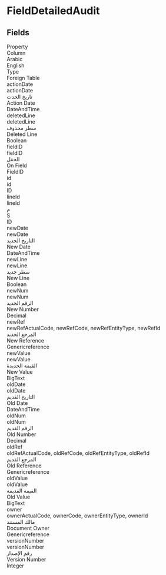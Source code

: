 
<div class='tableName'>


# FieldDetailedAudit
</div>


<ContentFilter/>

<div class='searchable'>

## Fields

<div class="nama-table">
<div class="row header-row">
<div class="cell">Property</div>
<div class="cell">Column</div>
<div class="cell">Arabic</div>
<div class="cell">English</div>
<div class="cell">Type</div>
<div class="cell">Foreign Table</div>
</div><div class="row searchable" id="actionDate">
<div class="cell" data-label="Property">actionDate</div>
<div class="cell" data-label="Column">actionDate</div>
<div class="cell" data-label="Arabic">تاريخ الحدث</div>
<div class="cell" data-label="English">Action Date</div>
<div class="cell" data-label="Type">DateAndTime</div>

</div>

<div class="row searchable" id="deletedLine">
<div class="cell" data-label="Property">deletedLine</div>
<div class="cell" data-label="Column">deletedLine</div>
<div class="cell" data-label="Arabic">سطر محذوف</div>
<div class="cell" data-label="English">Deleted Line</div>
<div class="cell" data-label="Type">Boolean</div>

</div>

<div class="row searchable" id="fieldID">
<div class="cell" data-label="Property">fieldID</div>
<div class="cell" data-label="Column">fieldID</div>
<div class="cell" data-label="Arabic"> الحقل</div>
<div class="cell" data-label="English"> On Field</div>
<div class="cell" data-label="Type">FieldID</div>

</div>

<div class="row searchable" id="id">
<div class="cell" data-label="Property">id</div>
<div class="cell" data-label="Column">id</div>
<div class="cell" data-label="Arabic"></div>
<div class="cell" data-label="English"></div>
<div class="cell" data-label="Type">ID</div>

</div>

<div class="row searchable" id="lineId">
<div class="cell" data-label="Property">lineId</div>
<div class="cell" data-label="Column">lineId</div>
<div class="cell" data-label="Arabic">م</div>
<div class="cell" data-label="English">S</div>
<div class="cell" data-label="Type">ID</div>

</div>

<div class="row searchable" id="newDate">
<div class="cell" data-label="Property">newDate</div>
<div class="cell" data-label="Column">newDate</div>
<div class="cell" data-label="Arabic">التاريخ الجديد</div>
<div class="cell" data-label="English">New Date</div>
<div class="cell" data-label="Type">DateAndTime</div>

</div>

<div class="row searchable" id="newLine">
<div class="cell" data-label="Property">newLine</div>
<div class="cell" data-label="Column">newLine</div>
<div class="cell" data-label="Arabic">سطر جديد</div>
<div class="cell" data-label="English">New Line</div>
<div class="cell" data-label="Type">Boolean</div>

</div>

<div class="row searchable" id="newNum">
<div class="cell" data-label="Property">newNum</div>
<div class="cell" data-label="Column">newNum</div>
<div class="cell" data-label="Arabic">الرقم الجديد</div>
<div class="cell" data-label="English">New Number</div>
<div class="cell" data-label="Type">Decimal</div>

</div>

<div class="row searchable" id="newRef">
<div class="cell" data-label="Property">newRef</div>
<div class="cell gen-ref-column" data-label="Column">newRefActualCode,  newRefCode,  newRefEntityType,  newRefId</div>
<div class="cell" data-label="Arabic">المرجع الجديد</div>
<div class="cell" data-label="English">New Reference</div>
<div class="cell" data-label="Type">Genericreference</div>

</div>

<div class="row searchable" id="newValue">
<div class="cell" data-label="Property">newValue</div>
<div class="cell" data-label="Column">newValue</div>
<div class="cell" data-label="Arabic">القيمة الجديدة</div>
<div class="cell" data-label="English">New Value</div>
<div class="cell" data-label="Type">BigText</div>

</div>

<div class="row searchable" id="oldDate">
<div class="cell" data-label="Property">oldDate</div>
<div class="cell" data-label="Column">oldDate</div>
<div class="cell" data-label="Arabic">التاريخ القديم</div>
<div class="cell" data-label="English">Old Date</div>
<div class="cell" data-label="Type">DateAndTime</div>

</div>

<div class="row searchable" id="oldNum">
<div class="cell" data-label="Property">oldNum</div>
<div class="cell" data-label="Column">oldNum</div>
<div class="cell" data-label="Arabic">الرقم القديم</div>
<div class="cell" data-label="English">Old Number</div>
<div class="cell" data-label="Type">Decimal</div>

</div>

<div class="row searchable" id="oldRef">
<div class="cell" data-label="Property">oldRef</div>
<div class="cell gen-ref-column" data-label="Column">oldRefActualCode,  oldRefCode,  oldRefEntityType,  oldRefId</div>
<div class="cell" data-label="Arabic">المرجع القديم</div>
<div class="cell" data-label="English">Old Reference</div>
<div class="cell" data-label="Type">Genericreference</div>

</div>

<div class="row searchable" id="oldValue">
<div class="cell" data-label="Property">oldValue</div>
<div class="cell" data-label="Column">oldValue</div>
<div class="cell" data-label="Arabic">القيمة القديمة</div>
<div class="cell" data-label="English">Old Value</div>
<div class="cell" data-label="Type">BigText</div>

</div>

<div class="row searchable" id="owner">
<div class="cell" data-label="Property">owner</div>
<div class="cell gen-ref-column" data-label="Column">ownerActualCode,  ownerCode,  ownerEntityType,  ownerId</div>
<div class="cell" data-label="Arabic"> مالك المستند</div>
<div class="cell" data-label="English"> Document Owner</div>
<div class="cell" data-label="Type">Genericreference</div>

</div>

<div class="row searchable" id="versionNumber">
<div class="cell" data-label="Property">versionNumber</div>
<div class="cell" data-label="Column">versionNumber</div>
<div class="cell" data-label="Arabic">رقم الإصدار</div>
<div class="cell" data-label="English">Version Number</div>
<div class="cell" data-label="Type">Integer</div>

</div>


</div>
</div>

